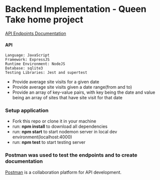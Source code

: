 # Backend Implementation - Queen Take home project

[API Endpoints Documentation](https://documenter.getpostman.com/view/10351835/TVmP9Gky)

#### API

```
Language: JavaScript
Framework: ExpressJS
Runtime Environment: NodeJS
Database: sqlite3
Testing Libraries: Jest and supertest
```

- Provide average site visits for a given date
- Provide average site visits given a date range(from and to)
- Provide an array of key-value pairs, with key being the date and value being an array of sites that have site visit for that date

### Setup application

- Fork this repo or clone it in your machine
- run: <strong>npm install</strong> to download all dependencies
- run: <strong>npm start</strong> to start nodemon server in local dev environment(localhost:4000)
- run: <strong>npm test</strong> to start testing server

### Postman was used to test the endpoints and to create documentation

[Postman](https://www.postman.com/) is a collaboration platform for API development.
